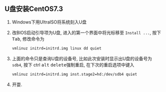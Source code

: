 ## U盘安装CentOS7.3

1. Windows下用UltraISO将系统刻入U盘
2. 改BIOS启动引导项为U盘, 进入的第一个界面中将光标移至 `Install ...`,
   按下 <kbd>Tab</kbd>, 修改命令为

   ```bash
   vmlinuz initrd=initrd.img linux dd quiet
   ```

3. 上面的命令只是查询U盘的设备号, 比如此次安装时显示出U盘的设备号为 `sdb4`,
   按下 <kdb>ctrl</kdb> <kbd>alt</kbd> <kbd>delete</kbd>强制重启,
   在下次的重启选项中键入

   ```bash
   vmlinuz initrd=initrd.img inst.stage2=hd:/dev/sdb4 quiet
   ```

4. 开耍.
